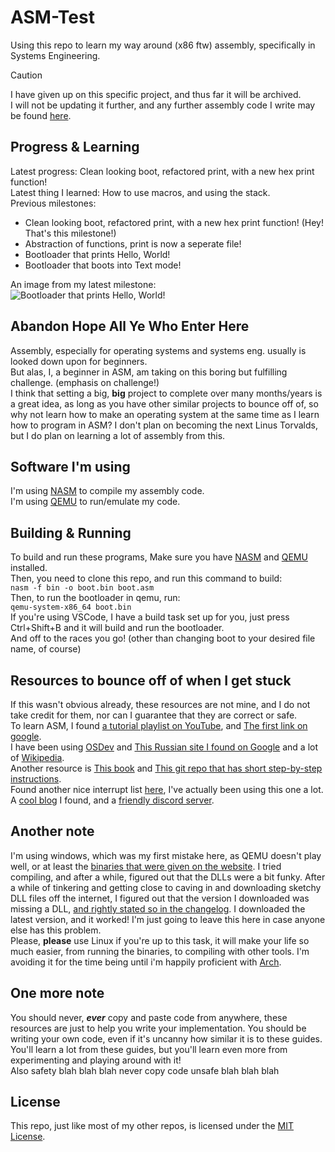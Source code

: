 # ASM-Test

Using this repo to learn my way around (x86 ftw) assembly, specifically in Systems Engineering.

>[!CAUTION]
> I have given up on this specific project, and thus far it will be archived.  
> I will not be updating it further, and any further assembly code I write may be found [here](https://github.com/ka-iden/hyperOS).

## Progress & Learning

Latest progress: Clean looking boot, refactored print, with a new hex print function!  
Latest thing I learned: How to use macros, and using the stack.  
Previous milestones:

- Clean looking boot, refactored print, with a new hex print function! (Hey! That's this milestone!)
- Abstraction of functions, print is now a seperate file!
- Bootloader that prints Hello, World!
- Bootloader that boots into Text mode!

An image from my latest milestone:  
![Bootloader that prints Hello, World!](image.png)

## Abandon Hope All Ye Who Enter Here

Assembly, especially for operating systems and systems eng. usually is looked down upon for beginners.  
But alas, I, a beginner in ASM, am taking on this boring but fulfilling challenge. (emphasis on challenge!)  
I think that setting a big, **big** project to complete over many months/years is a great idea, as long as you have other similar projects to bounce off of, so why not learn how to make an operating system at the same time as I learn how to program in ASM? I don't plan on becoming the next Linus Torvalds, but I do plan on learning a lot of assembly from this.

## Software I'm using

I'm using [NASM][nasm] to compile my assembly code.  
I'm using [QEMU][qemu] to run/emulate my code.

## Building & Running

To build and run these programs, Make sure you have [NASM][nasm] and [QEMU][qemu] installed.  
Then, you need to clone this repo, and run this command to build:  
`nasm -f bin -o boot.bin boot.asm`  
Then, to run the bootloader in qemu, run:  
`qemu-system-x86_64 boot.bin`  
If you're using VSCode, I have a build task set up for you, just press Ctrl+Shift+B and it will build and run the bootloader.  
And off to the races you go! (other than changing boot to your desired file name, of course)

## Resources to bounce off of when I get stuck

If this wasn't obvious already, these resources are not mine, and I do not take credit for them, nor can I guarantee that they are correct or safe.  
To learn ASM, I found [a tutorial playlist on YouTube][yt], and [The first link on google][firstlink].  
I have been using [OSDev][osdev] and [This Russian site I found on Google][russiansite] and a lot of [Wikipedia][wikipedia].  
Another resource is [This book][goodbook] and [This git repo that has short step-by-step instructions][nicegit].  
Found another nice interrupt list [here][anotherinterrupt], I've actually been using this one a lot.  
A [cool blog][coolblog] I found, and a [friendly discord server][notmydiscord].

## Another note

I'm using windows, which was my first mistake here, as QEMU doesn't play well, or at least the [binaries that were given on the website][winqemubin]. I tried compiling, and after a while, figured out that the DLLs were a bit funky. After a while of tinkering and getting close to caving in and downloading sketchy DLL files off the internet, I figured out that the version I downloaded was missing a DLL, [and rightly stated so in the changelog][changeloghighlight]. I downloaded the latest version, and it worked! I'm just going to leave this here in case anyone else has this problem.  
Please, **please** use Linux if you're up to this task, it will make your life so much easier, from running the binaries, to compiling with other tools. I'm avoiding it for the time being until i'm happily proficient with [Arch][btw].

## One more note

You should never, ***ever*** copy and paste code from anywhere, these resources are just to help you write your implementation. You should be writing your own code, even if it's uncanny how similar it is to these guides. You'll learn a lot from these guides, but you'll learn even more from experimenting and playing around with it!  
Also safety blah blah blah never copy code unsafe blah blah blah

## License

This repo, just like most of my other repos, is licensed under the [MIT License](LICENSE).

[yt]: https://www.youtube.com/playlist?list=PLetF-YjXm-sCH6FrTz4AQhfH6INDQvQSn
[firstlink]: https://www.tutorialspoint.com/assembly_programming/
[osdev]: https://wiki.osdev.org/
[russiansite]: http://vitaly_filatov.tripod.com/ng/asm/
[wikipedia]: https://en.wikipedia.org/wiki/BIOS_interrupt_call
[goodbook]: https://www.cs.bham.ac.uk//~exr/lectures/opsys/10_11/lectures/os-dev.pdf
[nicegit]: https://github.com/cfenollosa/os-tutorial/
[anotherinterrupt]: https://stanislavs.org/helppc/idx_interrupt.html
[nasm]: https://www.nasm.us/
[qemu]: https://www.qemu.org/
[coolblog]: https://pagekey.io/projects/pkos
[notmydiscord]: https://discord.com/invite/wVwG9J2Act
[winqemubin]: https://qemu.weilnetz.de/
[changeloghighlight]: https://qemu.weilnetz.de/#:~:text=2023%2D05%2D31%3A%20New%20QEMU%20installer%20(8.0.2).%20Added%20missing%20libssp%2D0.dll.
[btw]: https://www.google.com/search?q=i+use+arch+btw&tbm=isch
